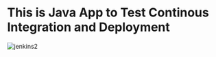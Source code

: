 # This is Java App to Test Continous Integration and Deployment

![jenkins2](https://github.com/Ranaahmedit/CI-CD/assets/127610751/dfe5a7cc-1d73-4828-93e1-e145d35e96df)
